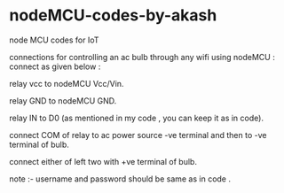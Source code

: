 # nodeMCU-codes-by-akash
node MCU codes for IoT

connections for controlling an ac bulb through any wifi using nodeMCU  :
connect as given below :

  relay vcc to nodeMCU Vcc/Vin.

  relay GND to nodeMCU GND.

  relay IN to D0 (as mentioned in my code , you can keep it as in code).

  connect COM of relay to ac power source -ve terminal and then to -ve terminal of bulb.

  connect either of left two with +ve terminal of bulb.

  note :- username and password should be same as in code .

